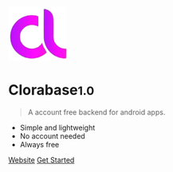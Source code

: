 ![logo](favicon.png)

# Clorabase<small>1.0</small>

> A account free backend for android apps.

- Simple and lightweight
- No account needed
- Always free

[Website](https://clorabase.netlify.app)
[Get Started](#clorabase)